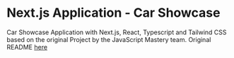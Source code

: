 # Next.js Application - Car Showcase

Car Showcase Application with Next.js, React, Typescript and Tailwind CSS based on the original Project by the JavaScript Mastery team. Original README [here](https://github.com/adrianhajdin/project_next13_car_showcase)